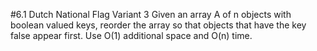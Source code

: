 #6.1 Dutch National Flag Variant 3
Given an array A of n objects with boolean valued keys, reorder the array so that objects that have the key false
appear first.  Use O(1) additional space and O(n) time.